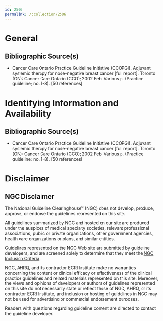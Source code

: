 ```yaml
---
id: 2506
permalink: /:collection/2506
---
```


# General

## Bibliographic Source(s)

- Cancer Care Ontario Practice Guideline Initiative (CCOPGI). Adjuvant systemic therapy for node-negative breast cancer [full report]. Toronto (ON): Cancer Care Ontario (CCO); 2002 Feb. Various p. (Practice guideline; no. 1-8). [50 references]

# Identifying Information and Availability

## Bibliographic Source(s)

- Cancer Care Ontario Practice Guideline Initiative (CCOPGI). Adjuvant systemic therapy for node-negative breast cancer [full report]. Toronto (ON): Cancer Care Ontario (CCO); 2002 Feb. Various p. (Practice guideline; no. 1-8). [50 references]

# Disclaimer

## NGC Disclaimer

The National Guideline Clearinghouse™ (NGC) does not develop, produce, approve, or endorse the guidelines represented on this site.

All guidelines summarized by NGC and hosted on our site are produced under the auspices of medical specialty societies, relevant professional associations, public or private organizations, other government agencies, health care organizations or plans, and similar entities.

Guidelines represented on the NGC Web site are submitted by guideline developers, and are screened solely to determine that they meet the [NGC Inclusion Criteria](/help-and-about/summaries/inclusion-criteria).

NGC, AHRQ, and its contractor ECRI Institute make no warranties concerning the content or clinical efficacy or effectiveness of the clinical practice guidelines and related materials represented on this site. Moreover, the views and opinions of developers or authors of guidelines represented on this site do not necessarily state or reflect those of NGC, AHRQ, or its contractor ECRI Institute, and inclusion or hosting of guidelines in NGC may not be used for advertising or commercial endorsement purposes.

Readers with questions regarding guideline content are directed to contact the guideline developer.

